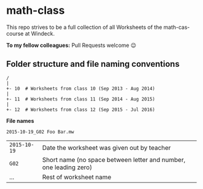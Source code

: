 # math-class
This repo strives to be a full collection of all Worksheets of the math-cas-course at Windeck.

**To my fellow colleagues:** Pull Requests welcome :wink:

## Folder structure and file naming conventions
```
/
|
+- 10  # Worksheets from class 10 (Sep 2013 - Aug 2014)
|
+- 11  # Worksheets from class 11 (Sep 2014 - Aug 2015)
|
+- 12  # Worksheets from class 12 (Sep 2015 - Jul 2016)
```

**File names**
```
2015-10-19_G02 Foo Bar.mw
```
|            | |
|:-----------|:------------------------------------------|
|`2015-10-19`|Date the worksheet was given out by teacher|
|`G02`       |Short name (no space between letter and number, one leading zero)|
|...         |Rest of worksheet name|
